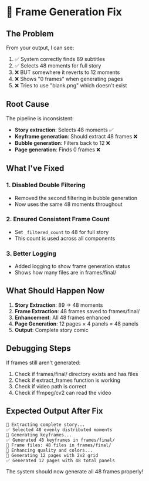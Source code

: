 # 🔧 Frame Generation Fix

## The Problem

From your output, I can see:
1. ✅ System correctly finds 89 subtitles
2. ✅ Selects 48 moments for full story  
3. ❌ BUT somewhere it reverts to 12 moments
4. ❌ Shows "0 frames" when generating pages
5. ❌ Tries to use "blank.png" which doesn't exist

## Root Cause

The pipeline is inconsistent:
- **Story extraction**: Selects 48 moments ✅
- **Keyframe generation**: Should extract 48 frames ❌
- **Bubble generation**: Filters back to 12 ❌
- **Page generation**: Finds 0 frames ❌

## What I've Fixed

### 1. Disabled Double Filtering
- Removed the second filtering in bubble generation
- Now uses the same 48 moments throughout

### 2. Ensured Consistent Frame Count
- Set `_filtered_count` to 48 for full story
- This count is used across all components

### 3. Better Logging
- Added logging to show frame generation status
- Shows how many files are in frames/final/

## What Should Happen Now

1. **Story Extraction**: 89 → 48 moments
2. **Frame Extraction**: 48 frames saved to frames/final/
3. **Enhancement**: All 48 frames enhanced
4. **Page Generation**: 12 pages × 4 panels = 48 panels
5. **Output**: Complete story comic

## Debugging Steps

If frames still aren't generated:

1. Check if frames/final/ directory exists and has files
2. Check if extract_frames function is working
3. Check if video path is correct
4. Check if ffmpeg/cv2 can read the video

## Expected Output After Fix

```
📖 Extracting complete story...
✅ Selected 48 evenly distributed moments
🎯 Generating keyframes...
✅ Generated 48 keyframes in frames/final/
📁 Frame files: 48 files in frames/final/
🎨 Enhancing quality and colors...
📄 Generating 12 pages with 2x2 grid
✅ Generated 12 pages with 48 total panels
```

The system should now generate all 48 frames properly!